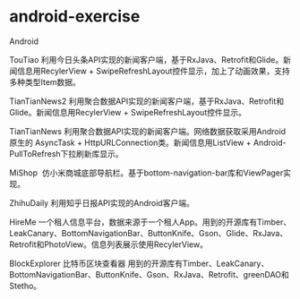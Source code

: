 ﻿# android-exercise
Android 

TouTiao   利用今日头条API实现的新闻客户端，基于RxJava、Retrofit和Glide。新闻信息用RecylerView + SwipeRefreshLayout控件显示，加上了动画效果，支持多种类型Item数据。

TianTianNews2 利用聚合数据API实现的新闻客户端，基于RxJava、Retrofit和Glide。新闻信息用RecylerView + SwipeRefreshLayout控件显示。

TianTianNews  利用聚合数据API实现的新闻客户端。网络数据获取采用Android原生的 AsyncTask + HttpURLConnection类。新闻信息用ListView + Android-PullToRefresh下拉刷新库显示。

MiShop  仿小米商城底部导航栏。基于bottom-navigation-bar库和ViewPager实现。

ZhihuDaily 利用知乎日报API实现的Android客户端。

HireMe 一个租人信息平台，数据来源于一个租人App。用到的开源库有Timber、LeakCanary、BottomNavigationBar、ButtonKnife、Gson、Glide、RxJava、Retrofit和PhotoView。信息列表展示使用RecylerView。

BlockExplorer 比特币区块查看器 用到的开源库有Timber、LeakCanary、BottomNavigationBar、ButtonKnife、Gson、RxJava、Retrofit、greenDAO和Stetho。